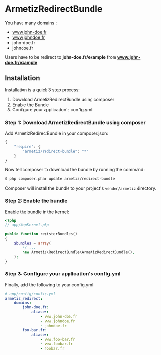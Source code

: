 ArmetizRedirectBundle
=====================

You have many domains :
* www.john-doe.fr
* www.johndoe.fr
* john-doe.fr
* johndoe.fr

Users have to be redirect to **john-doe.fr/example** from **www.john-doe.fr/example**

## Installation

Installation is a quick 3 step process:

1. Download ArmetizRedirectBundle using composer
2. Enable the Bundle
3. Configure your application's config.yml

### Step 1: Download ArmetizRedirectBundle using composer

Add ArmetizRedirectBundle in your composer.json:

```js
{
    "require": {
        "armetiz/redirect-bundle": "*"
    }
}
```

Now tell composer to download the bundle by running the command:

``` bash
$ php composer.phar update armetiz/redirect-bundle
```

Composer will install the bundle to your project's `vendor/armetiz` directory.

### Step 2: Enable the bundle

Enable the bundle in the kernel:

``` php
<?php
// app/AppKernel.php

public function registerBundles()
{
    $bundles = array(
        // ...
        new Armetiz\RedirectBundle\ArmetizRedirectBundle(),
    );
}
```
### Step 3: Configure your application's config.yml

Finally, add the following to your config.yml

``` yaml
# app/config/config.yml
armetiz_redirect:
    domains:
        john-doe.fr:
            aliases:
                - www.john-doe.fr
                - www.johndoe.fr
                - johndoe.fr
        foo-bar.fr:
            aliases:
                - www.foo-bar.fr
                - www.foobar.fr
                - foobar.fr
```